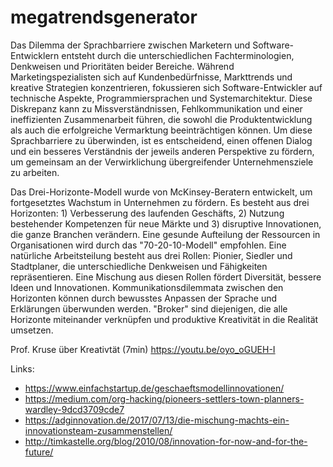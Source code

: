 # megatrendsgenerator
Das Dilemma der Sprachbarriere zwischen Marketern und Software-Entwicklern entsteht durch die unterschiedlichen Fachterminologien, Denkweisen und Prioritäten beider Bereiche. Während Marketingspezialisten sich auf Kundenbedürfnisse, Markttrends und kreative Strategien konzentrieren, fokussieren sich Software-Entwickler auf technische Aspekte, Programmiersprachen und Systemarchitektur. Diese Diskrepanz kann zu Missverständnissen, Fehlkommunikation und einer ineffizienten Zusammenarbeit führen, die sowohl die Produktentwicklung als auch die erfolgreiche Vermarktung beeinträchtigen können. Um diese Sprachbarriere zu überwinden, ist es entscheidend, einen offenen Dialog und ein besseres Verständnis der jeweils anderen Perspektive zu fördern, um gemeinsam an der Verwirklichung übergreifender Unternehmensziele zu arbeiten.

Das Drei-Horizonte-Modell wurde von McKinsey-Beratern entwickelt, um fortgesetztes Wachstum in Unternehmen zu fördern. Es besteht aus drei Horizonten: 1) Verbesserung des laufenden Geschäfts, 2) Nutzung bestehender Kompetenzen für neue Märkte und 3) disruptive Innovationen, die ganze Branchen verändern. Eine gesunde Aufteilung der Ressourcen in Organisationen wird durch das "70-20-10-Modell" empfohlen. Eine natürliche Arbeitsteilung besteht aus drei Rollen: Pionier, Siedler und Stadtplaner, die unterschiedliche Denkweisen und Fähigkeiten repräsentieren. Eine Mischung aus diesen Rollen fördert Diversität, bessere Ideen und Innovationen. Kommunikationsdilemmata zwischen den Horizonten können durch bewusstes Anpassen der Sprache und Erklärungen überwunden werden. "Broker" sind diejenigen, die alle Horizonte miteinander verknüpfen und produktive Kreativität in die Realität umsetzen.

Prof. Kruse über Kreativtät (7min)
https://youtu.be/oyo_oGUEH-I

Links:
- https://www.einfachstartup.de/geschaeftsmodellinnovationen/
- https://medium.com/org-hacking/pioneers-settlers-town-planners-wardley-9dcd3709cde7
- https://adginnovation.de/2017/07/13/die-mischung-machts-ein-innovationsteam-zusammenstellen/
- http://timkastelle.org/blog/2010/08/innovation-for-now-and-for-the-future/
